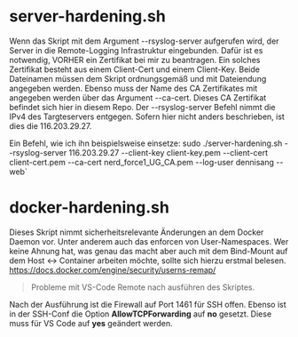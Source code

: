 # server-hardening.sh
Wenn das Skript mit dem Argument --rsyslog-server aufgerufen wird, der Server in die Remote-Logging Infrastruktur eingebunden. Dafür ist es notwendig, VORHER ein Zertifikat bei mir zu beantragen.
Ein solches Zertifikat besteht aus einem Client-Cert und einem Client-Key. Beide Dateinamen müssen dem Skript ordnungsgemäß und mit Dateiendung angegeben werden.
Ebenso muss der Name des CA Zertifikates mit angegeben werden über das Argument --ca-cert. Dieses CA Zertifikat befindet sich hier in diesem Repo.
Der --rsyslog-server Befehl nimmt die IPv4 des Targteservers entgegen. Sofern hier nicht anders beschrieben, ist dies die 116.203.29.27.

Ein Befehl, wie ich ihn beispielsweise einsetze:
sudo ./server-hardening.sh --rsyslog-server 116.203.29.27 --client-key client-key.pem --client-cert client-cert.pem --ca-cert nerd_force1_UG_CA.pem --log-user dennisang --web`

# docker-hardening.sh
Dieses Skript nimmt sicherheitsrelevante Änderungen an dem Docker Daemon vor. Unter anderem auch das enforcen von User-Namespaces. Wer keine Ahnung hat, was genau das macht aber auch mit dem Bind-Mount auf dem Host <-> Container arbeiten möchte, sollte sich hierzu erstmal belesen. https://docs.docker.com/engine/security/userns-remap/

> Probleme mit VS-Code Remote nach ausführen des Skriptes.

Nach der Ausführung ist die Firewall auf Port 1461 für SSH offen. Ebenso ist in der SSH-Conf die Option **AllowTCPForwarding** auf **no** gesetzt. Diese muss für VS Code auf **yes** geändert werden.
